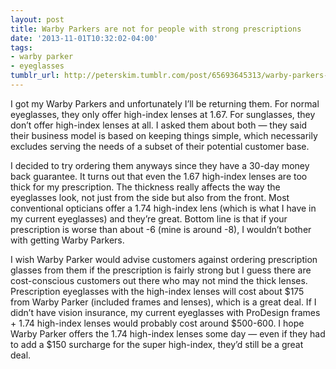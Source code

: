 ```yaml
---
layout: post
title: Warby Parkers are not for people with strong prescriptions
date: '2013-11-01T10:32:02-04:00'
tags:
- warby parker
- eyeglasses
tumblr_url: http://peterskim.tumblr.com/post/65693645313/warby-parkers-are-not-for-people-with-strong
---
```

I got my Warby Parkers and unfortunately I’ll be returning them. For normal eyeglasses, they only offer high-index lenses at 1.67. For sunglasses, they don’t offer high-index lenses at all. I asked them about both — they said their business model is based on keeping things simple, which necessarily excludes serving the needs of a subset of their potential customer base.

I decided to try ordering them anyways since they have a 30-day money back guarantee. It turns out that even the 1.67 high-index lenses are too thick for my prescription. The thickness really affects the way the eyeglasses look, not just from the side but also from the front. Most conventional opticians offer a 1.74 high-index lens (which is what I have in my current eyeglasses) and they’re great. Bottom line is that if your prescription is worse than about -6 (mine is around -8), I wouldn’t bother with getting Warby Parkers.

I wish Warby Parker would advise customers against ordering prescription glasses from them if the prescription is fairly strong but I guess there are cost-conscious customers out there who may not mind the thick lenses. Prescription eyeglasses with the high-index lenses will cost about $175 from Warby Parker (included frames and lenses), which is a great deal. If I didn’t have vision insurance, my current eyeglasses with ProDesign frames + 1.74 high-index lenses would probably cost around $500-600. I hope Warby Parker offers the 1.74 high-index lenses some day — even if they had to add a $150 surcharge for the super high-index, they’d still be a great deal.
